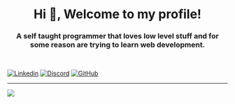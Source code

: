 <h1 align="center">Hi 👋, Welcome to my profile!</h1>
<h3 align="center">A self taught programmer that loves low level stuff and for some reason are trying to learn web development.</h3>
<br>

[![Linkedin](https://img.shields.io/badge/Linkedin-0077B5?style=for-the-badge&logo=linkedin&logoColor=white)]()
[![Discord](https://img.shields.io/badge/Discord-7289DA?style=for-the-badge&logo=discord&logoColor=white)](https://discord.gg/RjhfZXaVDC)
[![GitHub](https://img.shields.io/badge/Github-100000?style=for-the-badge&logo=github&logoColor=white)](https://github.com/Garoze)

---
<img src="https://imgur.com/rilHVxA.png"/>
